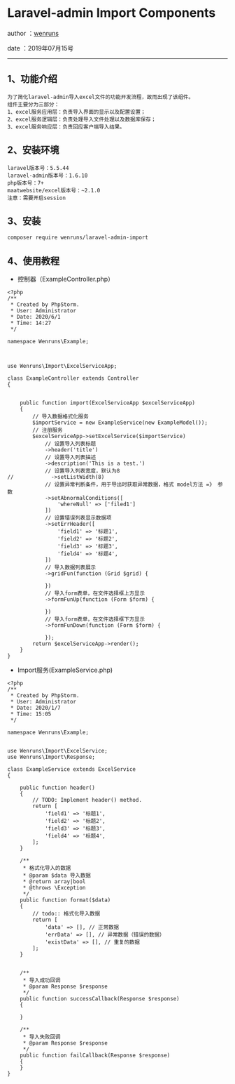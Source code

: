 Laravel-admin Import Components
=============================================
author ：[wenruns](https://github.com/wenruns/laravel-admin-import)

date ：2019年07月15号

____________________

1、功能介绍
----------------------------------------------

    为了简化laravel-admin导入excel文件的功能开发流程，故而出现了该组件。
    组件主要分为三部分：
    1、excel服务应用层：负责导入界面的显示以及配置设置；
    2、excel服务逻辑层：负责处理导入文件处理以及数据库保存；
    3、excel服务响应层：负责回应客户端导入结果。
    
2、安装环境
----------------------------------------------
    laravel版本号：5.5.44
    laravel-admin版本号：1.6.10
    php版本号：7+
    maatwebsite/excel版本号：~2.1.0
    注意：需要开启session

3、安装
----------------------------------------------
```angular2
composer require wenruns/laravel-admin-import
```
4、使用教程
----------------------------------------------
- 控制器（ExampleController.php）
```
<?php
/**
 * Created by PhpStorm.
 * User: Administrator
 * Date: 2020/6/1
 * Time: 14:27
 */

namespace Wenruns\Example;



use Wenruns\Import\ExcelServiceApp;

class ExampleController extends Controller
{


    public function import(ExcelServiceApp $excelServiceApp)
    {
        // 导入数据格式化服务
        $importService = new ExampleService(new ExampleModel());
        // 注册服务
        $excelServiceApp->setExcelService($importService)
            // 设置导入列表标题
            ->header('title')
            // 设置导入列表描述
            ->description('This is a test.')
            // 设置导入列表宽度，默认为8
//            ->setListWidth(8)
            // 设置异常判断条件，用于导出时获取异常数据，格式 model方法 =》 参数
            ->setAbnormalConditions([
                'whereNull' => ['filed1']
            ])
            // 设置错误列表显示数据项
            ->setErrHeader([
                'field1' => '标题1',
                'field2' => '标题2',
                'field3' => '标题3',
                'field4' => '标题4',
            ])
            // 导入数据列表展示
            ->gridFun(function (Grid $grid) {

            })
            // 导入form表单，在文件选择框上方显示
            ->formFunUp(function (Form $form) {

            })
            // 导入form表单，在文件选择框下方显示
            ->formFunDown(function (Form $form) {

            });
        return $excelServiceApp->render();
    }
}
```

- Import服务(ExampleService.php)
```
<?php
/**
 * Created by PhpStorm.
 * User: Administrator
 * Date: 2020/1/7
 * Time: 15:05
 */

namespace Wenruns\Example;


use Wenruns\Import\ExcelService;
use Wenruns\Import\Response;

class ExampleService extends ExcelService
{

    public function header()
    {
        // TODO: Implement header() method.
        return [
            'field1' => '标题1',
            'field2' => '标题2',
            'field3' => '标题3',
            'field4' => '标题4',
        ];
    }

    /**
     * 格式化导入的数据
     * @param $data 导入数据
     * @return array|bool
     * @throws \Exception
     */
    public function format($data)
    {
        // todo:: 格式化导入数据
        return [
            'data' => [], // 正常数据
            'errData' => [], // 异常数据（错误的数据）
            'existData' => [], // 重复的数据
        ];
    }


    /**
     * 导入成功回调
     * @param Response $response
     */
    public function successCallback(Response $response)
    {

    }

    /**
     * 导入失败回调
     * @param Response $response
     */
    public function failCallback(Response $response)
    {
    }
}
```
